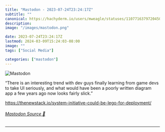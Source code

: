 ```yaml
---
title: "Mastodon - 2023-07-24T23:24:17Z"
subtitle: ""
canonical: https://hachyderm.io/users/mweagle/statuses/110771637972045069
description:
image: "/images/mastodon.png"

date: 2023-07-24T23:24:17Z
lastmod: 2024-03-09T15:24:03-08:00
image: ""
tags: ["Social Media"]

categories: ["mastodon"]
---
```

![Mastodon](/images/mastodon.png)

<p>“There is an interesting trend with dev guys finally learning from game devs to take UI seriously, and what would have been a poorly written diagram app a few years ago now looks fairly slick.”</p><p><a href="https://thenewstack.io/system-initiative-could-be-lego-for-deployment/" target="_blank" rel="nofollow noopener noreferrer" translate="no"><span class="invisible">https://</span><span class="ellipsis">thenewstack.io/system-initiati</span><span class="invisible">ve-could-be-lego-for-deployment/</span></a></p>


###### [Mastodon Source 🐘](https://hachyderm.io/@mweagle/110771637972045069)

___
